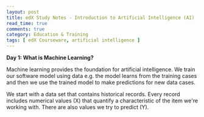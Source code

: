 ```yaml
---
layout: post
title: edX Study Notes - Introduction to Artificial Intelligence (AI)
read_time: true  
comments: true
category: Education & Training
tags: [ edX Courseware, artificial intelligence ]
---
```


**Day 1: What is Machine Learning?**

Machine learning provides the foundation for artificial intelligence. We train our software model using data e.g. the model learns from the training cases and then we use the trained model to make predictions for new data cases.

We start with a data set that contains historical records. Every record includes numerical values (X) that quantify a characteristic of the item we're working with. 
There are also values we try to predict (Y). 



